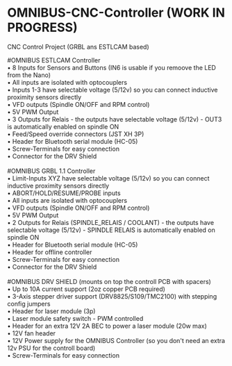 # OMNIBUS-CNC-Controller (WORK IN PROGRESS)
CNC Control Project (GRBL ans ESTLCAM based)

#OMNIBUS ESTLCAM Controller</br>
• 8 Inputs for Sensors and Buttons (IN6 is usable if you remoove the LED from the Nano)</br>
• All inputs are isolated with optocouplers</br>
• Inputs 1-3 have selectable voltage (5/12v) so you can connect inductive proximity sensors directly</br>
• VFD outputs (Spindle ON/OFF and RPM control)</br>
• 5V PWM Output</br>
• 3 Outputs for Relais - the outputs have selectable voltage (5/12v) - OUT3 is automatically enabled on spindle ON</br>
• Feed/Speed override connectors (JST XH 3P)</br>
• Header for Bluetooth serial module (HC-05)</br>
• Screw-Terminals for easy connection</br>
• Connector for the DRV Shield</br>
</br>
#OMNIBUS GRBL 1.1 Controller</br>
• Limit-Inputs XYZ have selectable voltage (5/12v) so you can connect inductive proximity sensors directly</br>
• ABORT/HOLD/RESUME/PROBE inputs</br>
• All inputs are isolated with optocouplers</br>
• VFD outputs (Spindle ON/OFF and RPM control)</br>
• 5V PWM Output</br>
• 2 Outputs for Relais (SPINDLE_RELAIS / COOLANT) - the outputs have selectable voltage (5/12v) - SPINDLE RELAIS is automatically enabled on spindle ON</br>
• Header for Bluetooth serial module (HC-05)</br>
• Header for offline controller</br>
• Screw-Terminals for easy connection</br>
• Connector for the DRV Shield</br>
</br>
#OMNIBUS DRV SHIELD (mounts on top the controll PCB with spacers)</br>
• Up to 10A current support (2oz copper PCB required)</br>
• 3-Axis stepper driver support (DRV8825/S109/TMC2100) with stepping config jumpers</br>
• Header for laser module (3p)</br>
• Laser module safety switch - PWM controlled</br>
• Header for an extra 12V 2A BEC to power a laser module (20w max)</br>
• 12V fan header</br>
• 12V Power supply for the OMNIBUS Controller (so you don't need an extra 12v PSU for the controll board)</br>
• Screw-Terminals for easy connection</br>
